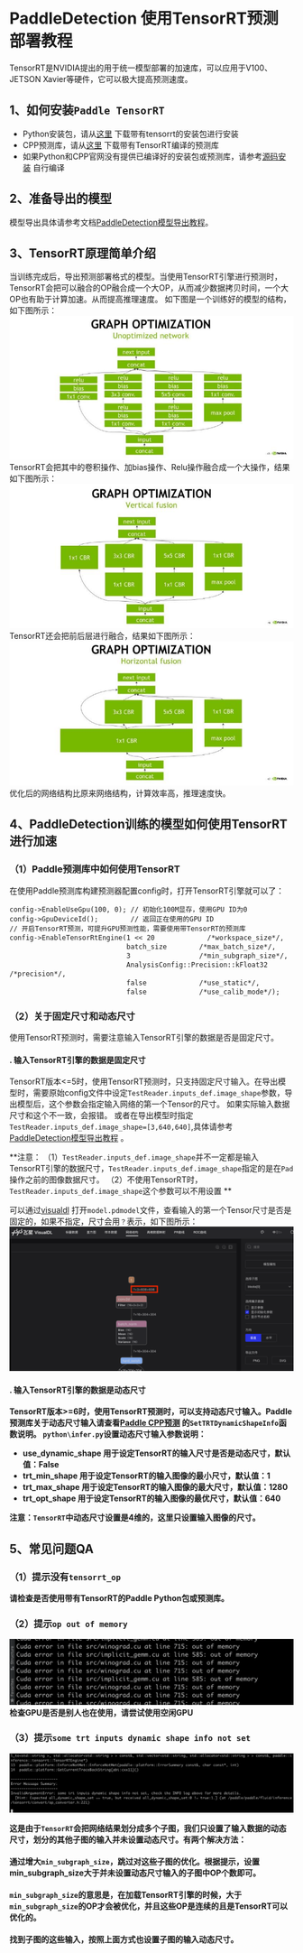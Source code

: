 # PaddleDetection 使用TensorRT预测部署教程
TensorRT是NVIDIA提出的用于统一模型部署的加速库，可以应用于V100、JETSON Xavier等硬件，它可以极大提高预测速度。

## 1、如何安装`Paddle TensorRT`
- Python安装包，请从[这里](https://www.paddlepaddle.org.cn/documentation/docs/zh/install/Tables.html#whl-release) 下载带有tensorrt的安装包进行安装
- CPP预测库，请从[这里](https://www.paddlepaddle.org.cn/documentation/docs/zh/guides/05_inference_deployment/inference/build_and_install_lib_cn.html) 下载带有TensorRT编译的预测库
- 如果Python和CPP官网没有提供已编译好的安装包或预测库，请参考[源码安装](https://www.paddlepaddle.org.cn/documentation/docs/zh/install/compile/linux-compile.html) 自行编译

## 2、准备导出的模型
模型导出具体请参考文档[PaddleDetection模型导出教程](../EXPORT_MODEL.md)。

## 3、TensorRT原理简单介绍
当训练完成后，导出预测部署格式的模型。当使用TensorRT引擎进行预测时，TensorRT会把可以融合的OP融合成一个大OP，从而减少数据拷贝时间，一个大OP也有助于计算加速。从而提高推理速度。
如下图是一个训练好的模型的结构，如下图所示：
![img](imgs/tensorrt_before.jpg)
TensorRT会把其中的卷积操作、加bias操作、Relu操作融合成一个大操作，结果如下图所示：
![img](imgs/tensorrt_after.jpg)
TensorRT还会把前后层进行融合，结果如下图所示：
![img](imgs/tensorrt_after1.jpg)
优化后的网络结构比原来网络结构，计算效率高，推理速度快。

## 4、PaddleDetection训练的模型如何使用TensorRT进行加速
### （1）Paddle预测库中如何使用TensorRT
在使用Paddle预测库构建预测器配置config时，打开TensorRT引擎就可以了：

```
config->EnableUseGpu(100, 0); // 初始化100M显存，使用GPU ID为0
config->GpuDeviceId();        // 返回正在使用的GPU ID
// 开启TensorRT预测，可提升GPU预测性能，需要使用带TensorRT的预测库
config->EnableTensorRtEngine(1 << 20             /*workspace_size*/,
                             batch_size        /*max_batch_size*/,
                             3                 /*min_subgraph_size*/,
                             AnalysisConfig::Precision::kFloat32 /*precision*/,
                             false             /*use_static*/,
                             false             /*use_calib_mode*/);

```

### （2）关于固定尺寸和动态尺寸
使用TensorRT预测时，需要注意输入TensorRT引擎的数据是否是固定尺寸。
#### <a>. 输入TensorRT引擎的数据是固定尺寸
TensorRT版本<=5时，使用TensorRT预测时，只支持固定尺寸输入。在导出模型时，需要原始config文件中设定`TestReader.inputs_def.image_shape`参数，导出模型后，这个参数会指定输入网络的第一个Tensor的尺寸。
如果实际输入数据尺寸和这个不一致，会报错。
或者在导出模型时指定`TestReader.inputs_def.image_shape=[3,640,640]`,具体请参考[PaddleDetection模型导出教程](../EXPORT_MODEL.md) 。

**注意：
（1）`TestReader.inputs_def.image_shape`并不一定都是输入TensorRT引擎的数据尺寸，`TestReader.inputs_def.image_shape`指定的是在`Pad`操作之前的图像数据尺寸。
（2）不使用TensorRT时，`TestReader.inputs_def.image_shape`这个参数可以不用设置
**

可以通过[visualdl](https://www.paddlepaddle.org.cn/paddle/visualdl/demo/graph) 打开`model.pdmodel`文件，查看输入的第一个Tensor尺寸是否是固定的，如果不指定，尺寸会用`？`表示，如下图所示：
![img](imgs/input_shape.png)

#### <b>. 输入TensorRT引擎的数据是动态尺寸
TensorRT版本>=6时，使用TensorRT预测时，可以支持动态尺寸输入。Paddle预测库关于动态尺寸输入请查看[Paddle CPP预测](https://www.paddlepaddle.org.cn/documentation/docs/zh/guides/05_inference_deployment/inference/native_infer.html) 的`SetTRTDynamicShapeInfo`函数说明。
`python\infer.py`设置动态尺寸输入参数说明：
- use_dynamic_shape 用于设定TensorRT的输入尺寸是否是动态尺寸，默认值：False
- trt_min_shape 用于设定TensorRT的输入图像的最小尺寸，默认值：1
- trt_max_shape 用于设定TensorRT的输入图像的最大尺寸，默认值：1280
- trt_opt_shape 用于设定TensorRT的输入图像的最优尺寸，默认值：640

**注意：`TensorRT`中动态尺寸设置是4维的，这里只设置输入图像的尺寸。**


## 5、常见问题QA
### （1）提示没有`tensorrt_op`
请检查是否使用带有TensorRT的Paddle Python包或预测库。

### （2）提示`op out of memory`
![img](imgs/error2.png)
检查GPU是否是别人也在使用，请尝试使用空闲GPU

### （3）提示`some trt inputs dynamic shape info not set`
![img](imgs/error3.png)

这是由于`TensorRT`会把网络结果划分成多个子图，我们只设置了输入数据的动态尺寸，划分的其他子图的输入并未设置动态尺寸。有两个解决方法：
#### <a>通过增大`min_subgraph_size`，跳过对这些子图的优化。根据提示，设置min_subgraph_size大于并未设置动态尺寸输入的子图中OP个数即可。
`min_subgraph_size`的意思是，在加载TensorRT引擎的时候，大于`min_subgraph_size`的OP才会被优化，并且这些OP是连续的且是TensorRT可以优化的。

#### <b>找到子图的这些输入，按照上面方式也设置子图的输入动态尺寸。
